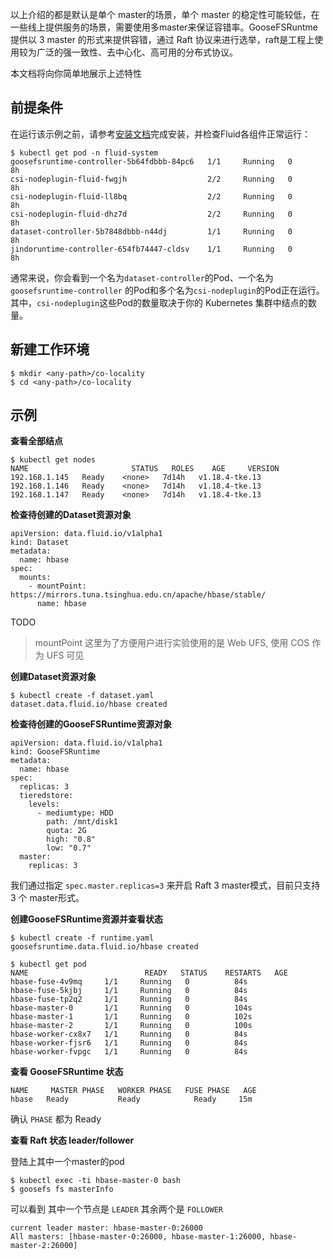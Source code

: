 以上介绍的都是默认是单个 master的场景，单个 master 的稳定性可能较低，在一些线上提供服务的场景，需要使用多master来保证容错率。GooseFSRuntme 提供以 3 master 的形式来提供容错，通过 Raft 协议来进行选举，raft是工程上使用较为广泛的强一致性、去中心化、高可用的分布式协议。


本文档将向你简单地展示上述特性
## 前提条件


在运行该示例之前，请参考[安装文档](https://yuque.antfin.com/frank.wt/userguide/install.md)完成安装，并检查Fluid各组件正常运行：


```shell
$ kubectl get pod -n fluid-system
goosefsruntime-controller-5b64fdbbb-84pc6   1/1     Running   0          8h
csi-nodeplugin-fluid-fwgjh                  2/2     Running   0          8h
csi-nodeplugin-fluid-ll8bq                  2/2     Running   0          8h
csi-nodeplugin-fluid-dhz7d                  2/2     Running   0          8h
dataset-controller-5b7848dbbb-n44dj         1/1     Running   0          8h
jindoruntime-controller-654fb74447-cldsv    1/1     Running   0          8h
```


通常来说，你会看到一个名为`dataset-controller`的Pod、一个名为 `goosefsruntime-controller` 的Pod和多个名为`csi-nodeplugin`的Pod正在运行。其中，`csi-nodeplugin`这些Pod的数量取决于你的 Kubernetes 集群中结点的数量。
## 新建工作环境


```shell
$ mkdir <any-path>/co-locality
$ cd <any-path>/co-locality
```
## 示例


**查看全部结点**


```shell
$ kubectl get nodes
NAME                       STATUS   ROLES    AGE     VERSION
192.168.1.145   Ready    <none>   7d14h   v1.18.4-tke.13
192.168.1.146   Ready    <none>   7d14h   v1.18.4-tke.13
192.168.1.147   Ready    <none>   7d14h   v1.18.4-tke.13
```


**检查待创建的Dataset资源对象**
```shell
apiVersion: data.fluid.io/v1alpha1
kind: Dataset
metadata:
  name: hbase
spec:
  mounts:
    - mountPoint: https://mirrors.tuna.tsinghua.edu.cn/apache/hbase/stable/
      name: hbase
```
TODO
> mountPoint 这里为了方便用户进行实验使用的是 Web UFS, 使用 COS 作为 UFS 可见 []()

**创建Dataset资源对象**
```shell
$ kubectl create -f dataset.yaml
dataset.data.fluid.io/hbase created
```

**检查待创建的GooseFSRuntime资源对象**
```shell
apiVersion: data.fluid.io/v1alpha1
kind: GooseFSRuntime
metadata:
  name: hbase
spec:
  replicas: 3
  tieredstore:
    levels:
      - mediumtype: HDD
        path: /mnt/disk1
        quota: 2G
        high: "0.8"
        low: "0.7"
  master:
    replicas: 3
```
我们通过指定 `spec.master.replicas=3` 来开启 Raft 3 master模式，目前只支持 3 个 master形式。

**创建GooseFSRuntime资源并查看状态**


```shell
$ kubectl create -f runtime.yaml
goosefsruntime.data.fluid.io/hbase created

$ kubectl get pod
NAME                          READY   STATUS    RESTARTS   AGE
hbase-fuse-4v9mq     1/1     Running   0          84s
hbase-fuse-5kjbj     1/1     Running   0          84s
hbase-fuse-tp2q2     1/1     Running   0          84s
hbase-master-0       1/1     Running   0          104s
hbase-master-1       1/1     Running   0          102s
hbase-master-2       1/1     Running   0          100s
hbase-worker-cx8x7   1/1     Running   0          84s
hbase-worker-fjsr6   1/1     Running   0          84s
hbase-worker-fvpgc   1/1     Running   0          84s
```


**查看 GooseFSRuntime 状态**
```shell
NAME     MASTER PHASE   WORKER PHASE   FUSE PHASE   AGE
hbase   Ready           Ready            Ready     15m
```

确认 `PHASE` 都为 Ready

**查看 Raft 状态 leader/follower**

登陆上其中一个master的pod

```shell
$ kubectl exec -ti hbase-master-0 bash
$ goosefs fs masterInfo
```
可以看到 其中一个节点是 `LEADER` 其余两个是 `FOLLOWER` 
```shell
current leader master: hbase-master-0:26000
All masters: [hbase-master-0:26000, hbase-master-1:26000, hbase-master-2:26000]
```